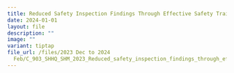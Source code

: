 ```yaml
---
title: Reduced Safety Inspection Findings Through Effective Safety Training
date: 2024-01-01
layout: file
description: ""
image: ""
variant: tiptap
file_url: /files/2023 Dec to 2024
  Feb/C_903_SHHQ_SHM_2023_Reduced_safety_inspection_findings_through_effective_safety_training.pdf
---
```

